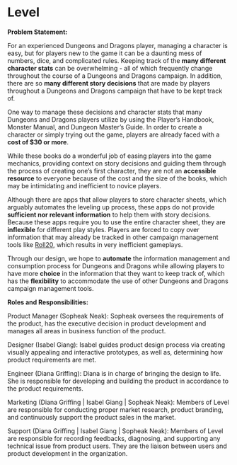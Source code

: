 # Level
**Problem Statement:** 

For an experienced Dungeons and Dragons player, managing a character is easy, but for players new to the game it can be a daunting mess of numbers, dice, and complicated rules. Keeping track of the **many different character stats** can be overwhelming - all of which frequently change throughout the course of a Dungeons and Dragons campaign. In addition, there are so **many different story decisions** that are made by players throughout a Dungeons and Dragons campaign that have to be kept track of.

One way to manage these decisions and character stats that many Dungeons and Dragons players utilize by using the Player’s Handbook, Monster Manual, and Dungeon Master’s Guide. In order to create a character or simply trying out the game, players are already faced with a **cost of $30 or more**. 

While these books do a wonderful job of easing players into the game mechanics, providing context on story decisions and guiding them through the process of creating one’s first character, they are not an **accessible resource** to everyone because of the cost and the size of the books, which may be intimidating and inefficient to novice players.

Although there are apps that allow players to store character sheets, which arguably automates the leveling up process, these apps do not provide **sufficient nor relevant information** to help them with story decisions. Because these apps require you to use the entire character sheet, they are **inflexible** for different play styles. Players are forced to copy over information that may already be tracked in other campaign management tools like [Roll20](https://roll20.net/), which results in very inefficient gameplays.

Through our design, we hope to **automate** the information management and consumption process for Dungeons and Dragons while allowing players to have more **choice** in the information that they want to keep track of, which has the **flexibility** to accommodate the use of other Dungeons and Dragons campaign management tools.

**Roles and Responsibilities:**

Product Manager (Sopheak Neak): Sopheak oversees the requirements of the product, has the executive decision in product development and manages all areas in business function of the product. 

Designer (Isabel Giang): Isabel guides product design process via creating visually appealing and interactive prototypes, as well as, determining how product requirements are met. 

Engineer (Diana Griffing): Diana is in charge of bringing the design to life. She is responsible for developing and building the product in accordance to the product requirements. 

Marketing (Diana Griffing | Isabel Giang | Sopheak Neak): Members of Level are responsible for conducting proper market research, product branding, and continuously support the product sales in the market.

Support (Diana Griffing | Isabel Giang | Sopheak Neak): Members of Level are responsible for recording feedbacks, diagnosing, and supporting any technical issue from product users. They are the liaison between users and product development in the organization.

